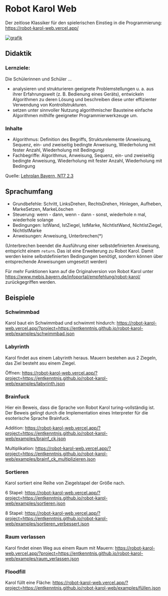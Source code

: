 # Robot Karol Web

Der zeitlose Klassiker für den spielerischen Einstieg in die Programmierung: https://robot-karol-web.vercel.app/

[![grafik](https://user-images.githubusercontent.com/13507950/128869418-bb857426-1206-46f5-90ac-59875d181de0.png)](https://robot-karol-web.vercel.app/?project=https://entkenntnis.github.io/robot-karol-web/examples/karol.json)

## Didaktik

### Lernziele:

Die Schülerinnen und Schüler ...

- analysieren und strukturieren geeignete Problemstellungen u. a. aus ihrer Erfahrungswelt (z. B. Bedienung eines Geräts), entwickeln Algorithmen zu deren Lösung und beschreiben diese unter effizienter Verwendung von Kontrollstrukturen.
- setzen unter sinnvoller Nutzung algorithmischer Bausteine einfache Algorithmen mithilfe geeigneter Programmierwerkzeuge um. 

### Inhalte

- Algorithmus: Definition des Begriffs, Strukturelemente (Anweisung, Sequenz, ein- und zweiseitig bedingte Anweisung, Wiederholung mit fester Anzahl, Wiederholung mit Bedingung)
- Fachbegriffe: Algorithmus, Anweisung, Sequenz, ein- und zweiseitig bedingte Anweisung, Wiederholung mit fester Anzahl, Wiederholung mit Bedingung 

Quelle: [Lehrplan Bayern, NT7 2.3](https://www.lehrplanplus.bayern.de/fachlehrplan/gymnasium/7/nt_gym)

## Sprachumfang

- Grundbefehle: Schritt, LinksDrehen, RechtsDrehen, Hinlegen, Aufheben, MarkeSetzen, MarkeLöschen
- Steuerung: wenn - dann, wenn - dann - sonst, wiederhole n mal, wiederhole solange
- Bedingungen: IstWand, IstZiegel, IstMarke, NichtIstWand, NichtIstZiegel, NichtIstMarke
- Anweisungen: Anweisung, Unterbrechen(*)

(Unterbrechen beendet die Ausführung einer selbstdefinierten Anweisung, entspricht einem `return`. Das ist eine Erweiterung zu Robot Karol. Damit werden keine selbstdefinierten Bedingungen benötigt, sondern können über entsprechende Anweisungen umgesetzt werden)

Für mehr Funktionen kann auf die Originalversion von Robot Karol unter https://www.mebis.bayern.de/infoportal/empfehlung/robot-karol/ zurückgegriffen werden.

## Beispiele

### Schwimmbad

Karol baut ein Schwimmbad und schwimmt hindurch: https://robot-karol-web.vercel.app/?project=https://entkenntnis.github.io/robot-karol-web/examples/schwimmbad.json

### Labyrinth

Karol findet aus einem Labyrinth heraus. Mauern bestehen aus 2 Ziegeln, das Ziel besteht asu einem Ziegel.

Öffnen: https://robot-karol-web.vercel.app/?project=https://entkenntnis.github.io/robot-karol-web/examples/labyrinth.json

### Brainfuck

Hier ein Beweis, dass die Sprache von Robot Karol turing-vollständig ist. Der Beweis gelingt durch die Implementation eines Interpreter für die esoterische Sprache Brainfuck.

Addition: https://robot-karol-web.vercel.app/?project=https://entkenntnis.github.io/robot-karol-web/examples/brainf_ck.json

Multiplikation: https://robot-karol-web.vercel.app/?project=https://entkenntnis.github.io/robot-karol-web/examples/brainf_ck_multiplizieren.json

### Sortieren

Karol sortiert eine Reihe von Ziegelstapel der Größe nach.

6 Stapel: https://robot-karol-web.vercel.app/?project=https://entkenntnis.github.io/robot-karol-web/examples/sortieren.json

8 Stapel: https://robot-karol-web.vercel.app/?project=https://entkenntnis.github.io/robot-karol-web/examples/sortieren_verbessert.json

### Raum verlassen

Karol findet einen Weg aus einem Raum mit Mauern: https://robot-karol-web.vercel.app/?project=https://entkenntnis.github.io/robot-karol-web/examples/raum_verlassen.json

### Floodfill

Karol füllt eine Fläche: https://robot-karol-web.vercel.app/?project=https://entkenntnis.github.io/robot-karol-web/examples/füllen.json
